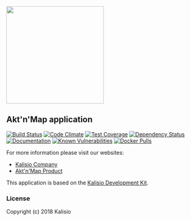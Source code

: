 <img src="https://github.com/kalisio/kDocs/blob/master/images/kalisio-logo-256.png" width="256">

## Akt'n'Map application

[![Build Status](https://travis-ci.org/kalisio/aktnmap.png?branch=master)](https://travis-ci.org/kalisio/aktnmap)
[![Code Climate](https://codeclimate.com/github/kalisio/aktnmap/badges/gpa.svg)](https://codeclimate.com/github/kalisio/aktnmap)
[![Test Coverage](https://codeclimate.com/github/kalisio/aktnmap/badges/coverage.svg)](https://codeclimate.com/github/kalisio/aktnmap/coverage)
[![Dependency Status](https://img.shields.io/david/kalisio/aktnmap.svg?style=flat-square)](https://david-dm.org/kalisio/aktnmap)
[![Documentation](https://img.shields.io/badge/documentation-available-brightgreen.svg)](https://kalisio.gitbooks.io/kalisio)
[![Known Vulnerabilities](https://snyk.io/test/github/kalisio/aktnmap/badge.svg)](https://snyk.io/test/github/kalisio/aktnmap)
[![Docker Pulls](https://img.shields.io/docker/pulls/kalisio/aktnmap.svg?style=plastic)](https://hub.docker.com/r/kalisio/aktnmap/)

For more information please visit our websites:
* [Kalisio Company](https://kalisio.com/)
* [Akt'n'Map Product](https://aktnmap.com/)

This application is based on the [Kalisio Development Kit](https://kalisio.gitbooks.io/kalisio/).

### License

Copyright (c) 2018 Kalisio
